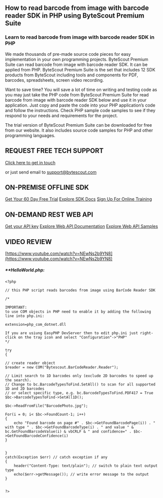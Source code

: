 ## How to read barcode from image with barcode reader SDK in PHP using ByteScout Premium Suite

### Learn to read barcode from image with barcode reader SDK in PHP

We made thousands of pre-made source code pieces for easy implementation in your own programming projects. ByteScout Premium Suite can read barcode from image with barcode reader SDK. It can be applied from PHP. ByteScout Premium Suite is the set that includes 12 SDK products from ByteScout including tools and components for PDF, barcodes, spreadsheets, screen video recording.

Want to save time? You will save a lot of time on writing and testing code as you may just take the PHP code from ByteScout Premium Suite for read barcode from image with barcode reader SDK below and use it in your application. Just copy and paste the code into your PHP application’s code and follow the instructions. Check PHP sample code samples to see if they respond to your needs and requirements for the project.

The trial version of ByteScout Premium Suite can be downloaded for free from our website. It also includes source code samples for PHP and other programming languages.

## REQUEST FREE TECH SUPPORT

[Click here to get in touch](https://bytescout.zendesk.com/hc/en-us/requests/new?subject=ByteScout%20Premium%20Suite%20Question)

or just send email to [support@bytescout.com](mailto:support@bytescout.com?subject=ByteScout%20Premium%20Suite%20Question) 

## ON-PREMISE OFFLINE SDK 

[Get Your 60 Day Free Trial](https://bytescout.com/download/web-installer?utm_source=github-readme)
[Explore SDK Docs](https://bytescout.com/documentation/index.html?utm_source=github-readme)
[Sign Up For Online Training](https://academy.bytescout.com/)


## ON-DEMAND REST WEB API

[Get your API key](https://pdf.co/documentation/api?utm_source=github-readme)
[Explore Web API Documentation](https://pdf.co/documentation/api?utm_source=github-readme)
[Explore Web API Samples](https://github.com/bytescout/ByteScout-SDK-SourceCode/tree/master/PDF.co%20Web%20API)

## VIDEO REVIEW

[https://www.youtube.com/watch?v=NEwNs2b9YN8](https://www.youtube.com/watch?v=NEwNs2b9YN8)




<!-- code block begin -->

##### ****HelloWorld.php:**
    
```
<?php

// this PHP script reads barcodes from image using BarCode Reader SDK

/*

IMPORTANT: 
to use COM objects in PHP need to enable it by adding the following line into php.ini:

extension=php_com_dotnet.dll

If you are usiung EasyPHP DevServer then to edit php.ini just right-click on the tray icon and select "Configuration"->"PHP"
*/

try
{

// create reader object
$reader = new COM("Bytescout.BarCodeReader.Reader");

// Limit search to 1D barcodes only (exclude 2D barcodes to speed up the search).
// Change to bc.BarcodeTypesToFind.SetAll() to scan for all supported 1D and 2D barcodes 
// or select specific type, e.g. bc.BarcodeTypesToFind.PDF417 = True
$bc->BarcodeTypesToFind->SetAll1D();

$bc->ReadFromFile("BarcodePhoto.jpg");

For(i = 0; i< $bc->FoundCount-1; i++)
{
    echo "Found barcode on page #" . $bc->GetFoundBarcodePage(i)) . " with type " . $bc->GetFoundBarcodeType(i) . " and value " & bc.GetFoundBarcodeValue(i) & vbCRLF & " and confidence=" . $bc->GetFoundBarcodeConfidence(i)
}


}
catch(Exception $err) // catch exception if any
{
    header("Content-Type: text/plain"); // switch to plain text output type
    echo($err->getMessage()); // write error message to the output
}


?>
```

<!-- code block end -->
